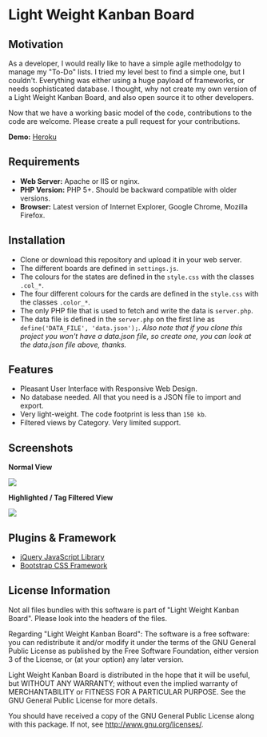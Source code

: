 # Light Weight Kanban Board

## Motivation

As a developer, I would really like to have a simple agile methodolgy to manage my "To-Do" lists. I tried my level best to find a simple one, but I couldn't. Everything was either using a huge payload of frameworks, or needs sophisticated database. I thought, why not create my own version of a Light Weight Kanban Board, and also open source it to other developers.

Now that we have a working basic model of the code, contributions to the code are welcome. Please create a pull request for your contributions.

**Demo:** [Heroku](https://light-weight-kanban-board.herokuapp.com/)

## Requirements

* **Web Server:** Apache or IIS or nginx.
* **PHP Version:** PHP 5+. Should be backward compatible with older versions.
* **Browser:** Latest version of Internet Explorer, Google Chrome, Mozilla Firefox.

## Installation

* Clone or download this repository and upload it in your web server.
* The different boards are defined in `settings.js`.
* The colours for the states are defined in the `style.css` with the classes `.col_*`.
* The four different colours for the cards are defined in the `style.css` with the classes `.color_*`.
* The only PHP file that is used to fetch and write the data is `server.php`.
* The data file is defined in the `server.php` on the first line as `define('DATA_FILE', 'data.json');`. *Also note that if you clone this project you won't have a data.json file, so create one, you can look at the data.json file above, thanks.*

## Features

* Pleasant User Interface with Responsive Web Design.
* No database needed. All that you need is a JSON file to import and export.
* Very light-weight. The code footprint is less than `150 kb`.
* Filtered views by Category. Very limited support.

## Screenshots

**Normal View**

![](./preview/normal.png)

**Highlighted / Tag Filtered View**

![](./preview/select.png)

## Plugins & Framework

* [jQuery JavaScript Library](https://jquery.com/)
* [Bootstrap CSS Framework](https://getbootstrap.com/)

## License Information

Not all files bundles with this software is part of "Light Weight Kanban Board". Please look into the headers of the files.

Regarding "Light Weight Kanban Board": The software is a free software: you can redistribute it and/or modify it under the terms of the GNU General Public License as published by the Free Software Foundation, either version 3 of the License, or (at your option) any later version.

Light Weight Kanban Board is distributed in the hope that it will be useful, but WITHOUT ANY WARRANTY; without even the implied warranty of MERCHANTABILITY or FITNESS FOR A PARTICULAR PURPOSE. See the GNU General Public License for more details.

You should have received a copy of the GNU General Public License along with this package. If not, see http://www.gnu.org/licenses/.